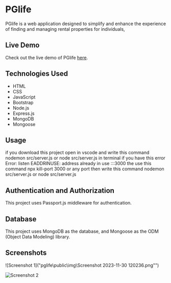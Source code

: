 # PGlife 
PGlife is a web application designed to simplify and enhance the experience of finding and managing rental properties for individuals, 

## Live Demo
Check out the live demo of PGlife [here](https://pglife-59s9.onrender.com/).

## Technologies Used
- HTML
- CSS
- JavaScript
- Bootstrap
- Node.js
- Express.js
- MongoDB
- Mongoose

## Usage
if you download this project open in vscode and write this command nodemon src/server.js or node src/server.js in terminal 
if you have this error 
Error: listen EADDRINUSE: address already in use :::3000
the use this command npx kill-port 3000 or any port 
then  write this command nodemon src/server.js or node src/server.js 

## Authentication and Authorization
This project uses Passport.js middleware for authentication.

## Database
This project uses MongoDB as the database, and Mongoose as the ODM (Object Data Modeling) library.

## Screenshots
![Screenshot 1]("pglife\public\img\Screenshot 2023-11-30 120236.png"")

![Screenshot 2]("img/pglifemainimage.png")




